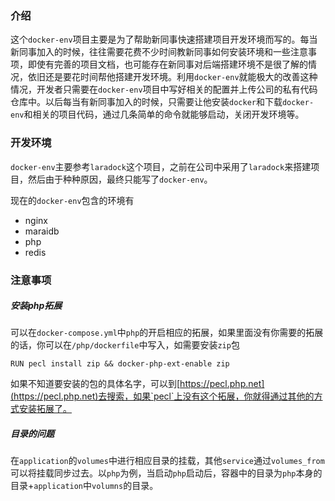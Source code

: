 ### 介绍

这个`docker-env`项目主要是为了帮助新同事快速搭建项目开发环境而写的。每当新同事加入的时候，往往需要花费不少时间教新同事如何安装环境和一些注意事项，即使有完善的项目文档，也可能存在新同事对后端搭建环境不是很了解的情况，依旧还是要花时间帮他搭建开发环境。利用`docker-env`就能极大的改善这种情况，开发者只需要在`docker-env`项目中写好相关的配置并上传公司的私有代码仓库中。以后每当有新同事加入的时候，只需要让他安装`docker`和下载`docker-env`和相关的项目代码，通过几条简单的命令就能够启动，关闭开发环境等。

### 开发环境

`docker-env`主要参考`laradock`这个项目，之前在公司中采用了`laradock`来搭建项目，然后由于种种原因，最终只能写了`docker-env`。

现在的`docker-env`包含的环境有

- nginx
- maraidb
- php
- redis

### 注意事项

##### 安装php拓展

可以在`docker-compose.yml`中`php`的开启相应的拓展，如果里面没有你需要的拓展的话，你可以在`/php/dockerfile`中写入，如需要安装`zip`包

```shell
RUN pecl install zip && docker-php-ext-enable zip 
```
如果不知道要安装的包的具体名字，可以到[https://pecl.php.net](https://pecl.php.net)去搜索，如果`pecl`上没有这个拓展，你就得通过其他的方式安装拓展了。

##### 目录的问题

在`application`的`volumes`中进行相应目录的挂载，其他`service`通过`volumes_from`可以将挂载同步过去。以`php`为例，当启动`php`启动后，容器中的目录为`php`本身的目录+`application`中`volumns`的目录。
